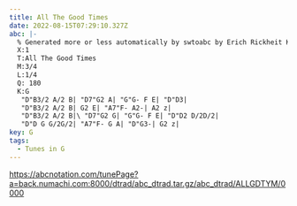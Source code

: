```yaml
---
title: All The Good Times
date: 2022-08-15T07:29:10.327Z
abc: |-
  % Generated more or less automatically by swtoabc by Erich Rickheit KSC
  X:1
  T:All The Good Times
  M:3/4
  L:1/4
  Q: 180
  K:G
   "D"B3/2 A/2 B| "D7"G2 A| "G"G- F E| "D"D3|
   "D"B3/2 A/2 B| G2 E| "A7"F- A2-| A2 z|
   "D"B3/2 A/2 B|\ "D7"G2 G| "G"G- F E| "D"D2 D/2D/2|
   "D"D G G/2G/2| "A7"F- G A| "D"G3-| G2 z|
key: G
tags:
  - Tunes in G
---
```

https://abcnotation.com/tunePage?a=back.numachi.com:8000/dtrad/abc_dtrad.tar.gz/abc_dtrad/ALLGDTYM/0000